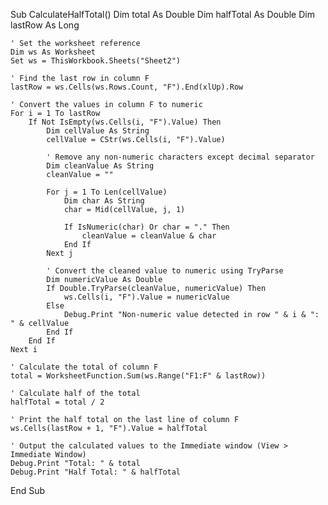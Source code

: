 Sub CalculateHalfTotal()
    Dim total As Double
    Dim halfTotal As Double
    Dim lastRow As Long
    
    ' Set the worksheet reference
    Dim ws As Worksheet
    Set ws = ThisWorkbook.Sheets("Sheet2")
    
    ' Find the last row in column F
    lastRow = ws.Cells(ws.Rows.Count, "F").End(xlUp).Row
    
    ' Convert the values in column F to numeric
    For i = 1 To lastRow
        If Not IsEmpty(ws.Cells(i, "F").Value) Then
            Dim cellValue As String
            cellValue = CStr(ws.Cells(i, "F").Value)
            
            ' Remove any non-numeric characters except decimal separator
            Dim cleanValue As String
            cleanValue = ""
            
            For j = 1 To Len(cellValue)
                Dim char As String
                char = Mid(cellValue, j, 1)
                
                If IsNumeric(char) Or char = "." Then
                    cleanValue = cleanValue & char
                End If
            Next j
            
            ' Convert the cleaned value to numeric using TryParse
            Dim numericValue As Double
            If Double.TryParse(cleanValue, numericValue) Then
                ws.Cells(i, "F").Value = numericValue
            Else
                Debug.Print "Non-numeric value detected in row " & i & ": " & cellValue
            End If
        End If
    Next i
    
    ' Calculate the total of column F
    total = WorksheetFunction.Sum(ws.Range("F1:F" & lastRow))
    
    ' Calculate half of the total
    halfTotal = total / 2
    
    ' Print the half total on the last line of column F
    ws.Cells(lastRow + 1, "F").Value = halfTotal
    
    ' Output the calculated values to the Immediate window (View > Immediate Window)
    Debug.Print "Total: " & total
    Debug.Print "Half Total: " & halfTotal
End Sub
